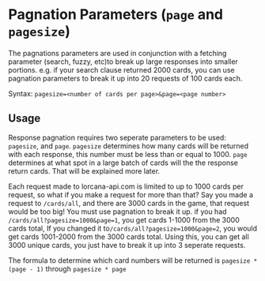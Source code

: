 # Pagnation Parameters (`page` and `pagesize`)

The pagnations parameters are used in conjunction with a fetching parameter (search, fuzzy, etc)to break up large responses into smaller portions. e.g. if your search clause returned 2000 cards, you can use pagnation parameters to break it up into 20 requests of 100 cards each.

Syntax: `pagesize=<number of cards per page>&page=<page number>`

## Usage

Response pagnation requires two seperate parameters to be used: `pagesize`, and `page`. `pagesize` determines how many cards will be returned with each response, this number must be less than  or equal to 1000. `page` determines at what spot in a large batch of cards will the the response return cards. That will be explained more later.

Each request made to lorcana-api.com is limited to up to 1000 cards per request, so what if you make a request for more than that? Say you made a request to `/cards/all`, and there are 3000 cards in the game, that request would be too big! You must use pagnation to break it up. 
if you had `/cards/all?pagesize=1000&page=1`, you get cards 1-1000 from the 3000 cards total, If you changed it to`/cards/all?pagesize=1000&page=2`, you would get cards 1001-2000 from the 3000 cards total. Using this, you can get all 3000 unique cards, you just have to break it up into 3 seperate requests.

The formula to determine which card numbers will be returned is `pagesize * (page - 1)` through `pagesize * page`

